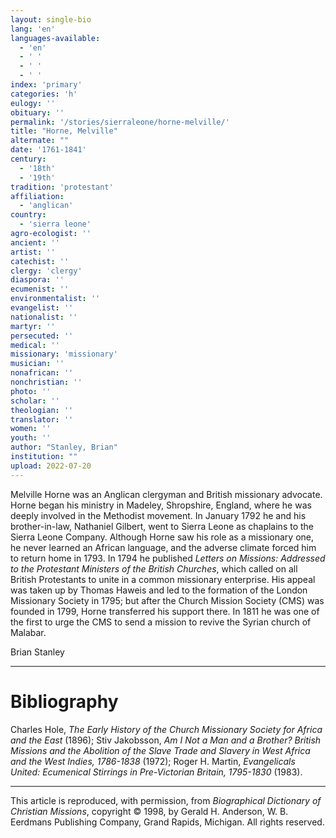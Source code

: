 ```yaml
---
layout: single-bio
lang: 'en'
languages-available:
  - 'en'
  - ' '
  - ' '
  - ' '
index: 'primary'
categories: 'h'
eulogy: ''
obituary: ''
permalink: '/stories/sierraleone/horne-melville/'
title: "Horne, Melville"
alternate: ""
date: '1761-1841'
century:
  - '18th'
  - '19th'
tradition: 'protestant'
affiliation:
  - 'anglican'
country:
  - 'sierra leone'
agro-ecologist: ''
ancient: ''
artist: ''
catechist: ''
clergy: 'clergy'
diaspora: ''
ecumenist: ''
environmentalist: ''
evangelist: ''
nationalist: ''
martyr: ''
persecuted: ''
medical: ''
missionary: 'missionary'
musician: ''
nonafrican: ''
nonchristian: ''
photo: ''
scholar: ''
theologian: ''
translator: ''
women: ''
youth: ''
author: "Stanley, Brian"
institution: ""
upload: 2022-07-20
---
```




Melville Horne was an Anglican clergyman and British missionary advocate. Horne began his ministry in Madeley, Shropshire, England, where he was deeply involved in the Methodist movement. In January 1792 he and his brother-in-law, Nathaniel Gilbert, went to Sierra Leone as chaplains to the Sierra Leone Company. Although Horne saw his role as a missionary one, he never learned an African language, and the adverse climate forced him to return home in 1793. In 1794 he published *Letters on Missions: Addressed to the Protestant Ministers of the British Churches*, which called on all British Protestants to unite in a common missionary enterprise. His appeal was taken up by Thomas Haweis and led to the formation of the London Missionary Society in 1795; but after the Church Mission Society (CMS) was founded in 1799, Horne transferred his support there. In 1811 he was one of the first to urge the CMS to send a mission to revive the Syrian church of Malabar.

Brian Stanley

---

# Bibliography

Charles Hole, *The Early History of the Church Missionary Society for Africa and the East* (1896); Stiv Jakobsson, *Am I Not a Man and a Brother? British Missions and the Abolition of the Slave Trade and Slavery in West Africa and the West Indies, 1786-1838* (1972); Roger H. Martin, *Evangelicals United: Ecumenical Stirrings in Pre-Victorian Britain, 1795-1830* (1983).

---

This article is reproduced, with permission, from *Biographical Dictionary of Christian Missions*, copyright © 1998, by Gerald H. Anderson, W. B. Eerdmans Publishing Company, Grand Rapids, Michigan. All rights reserved.
